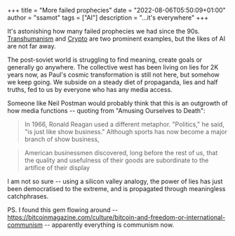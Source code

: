 +++
title = "More failed prophecies"
date = "2022-08-06T05:50:09+01:00"
author = "ssamot"
tags = ["AI"]
description = "...it's everywhere"
+++

It's astonishing how many failed prophecies we had since the 90s. [Transhumanism](https://gizmodo.com/what-happened-to-transhumanism-in-2022-life-extension-1849199492) and [Crypto](https://amirbolous.com/posts/crypto-frustrations/) are two prominent examples, but the likes of AI are not far away.

The post-soviet world is struggling to find meaning, create goals or generally go anywhere. The collective west has been living on lies for 2K years now, as Paul's cosmic transformation is still not here, but somehow we keep going. We subside on a steady diet of propaganda, lies and half truths, fed to us by everyone who has any media access.

Someone like Neil Postman would probably think that this is an outgrowth of how media functions -- quoting from "Amusing Ourselves to Death":

>  In 1966, Ronald Reagan used a different metaphor. "Politics," he said, "is just like show business." Although sports has now become a major branch of show business,

> American businessmen discovered, long before the rest of us, that the quality and usefulness of their goods are subordinate to the artifice of their display

I am not so sure -- using a silicon valley analogy, the power of lies has just been democratised to the extreme, and is propagated through meaningless catchphrases.

PS. I found this gem flowing around -- https://bitcoinmagazine.com/culture/bitcoin-and-freedom-or-international-communism -- apparently everything is communism now. 
